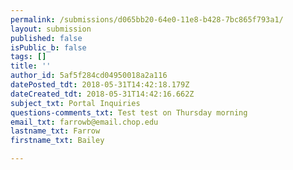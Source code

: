 ```yaml
---
permalink: /submissions/d065bb20-64e0-11e8-b428-7bc865f793a1/
layout: submission
published: false
isPublic_b: false
tags: []
title: ''
author_id: 5af5f284cd04950018a2a116
datePosted_tdt: 2018-05-31T14:42:18.179Z
dateCreated_tdt: 2018-05-31T14:42:16.662Z
subject_txt: Portal Inquiries
questions-comments_txt: Test test on Thursday morning
email_txt: farrowb@email.chop.edu
lastname_txt: Farrow
firstname_txt: Bailey

---
```



